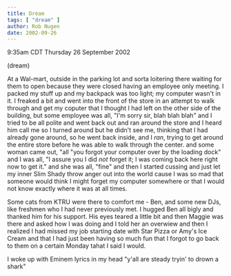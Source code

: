 ```yaml
---
title: Dream
tags: [ "dream" ]
author: Rob Nugen
date: 2002-09-26
---
```


<p class=date>9:35am CDT Thursday 26 September 2002</p>

<p class=note>(dream)</p>

<p class=dream>At a Wal-mart, outside in the parking lot and sorta
loitering there waiting for them to open because they were closed
having an employee only meeting.  I packed my stuff up and my backpack
was too light; my computer wasn't in it.  I freaked a bit and went
into the front of the store in an attempt to walk through and get my
coputer that I thought I had left on the other side of the building,
but some employee was all, "I'm sorry sir, blah blah blah" and I tried
to be all polite and went back out and ran around the store and I
heard him call me so I turned around but he didn't see me, thinking
that I had already gone around, so he went back inside, and I
<em>ran</em>, trying to get around the entire store before he was able
to walk through the center.  and some woman came out, "all "you forgot
your computer over by the loading dock" and I was all, "I assure you I
did <em>not</em> forget it; I was coming back here right now to get
it." and she was all, "fine" and then I started cussing and just let
my inner Slim Shady throw anger out into the world cause I was so mad
that someone would think I might forget my computer somewhere or that
I would not know exactly where it was at all times.</p>

<p class=dream>Some cats from KTRU were there to comfort me - Ben, and
some new DJs, like freshmen who I had never previously met.  I hugged
Ben all bigly and thanked him for his support.  His eyes teared a
little bit and then Maggie was there and asked how I was doing and I
told her an overwiew and then I realized I had missed my job starting
date with Star Pizza or Amy's Ice Cream and that I had just been
having so much fun that I forgot to go back to them on a certain
Monday tahat I said I would.</p>

<p class=dream>I woke up with Eminem lyrics in my head "y'all are
steady tryin' to drown a shark"</p>

